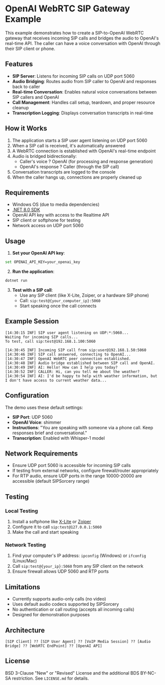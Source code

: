 # OpenAI WebRTC SIP Gateway Example

This example demonstrates how to create a SIP-to-OpenAI WebRTC gateway that receives incoming SIP calls and bridges the audio to OpenAI's real-time API. The caller can have a voice conversation with OpenAI through their SIP client or phone.

## Features

- **SIP Server**: Listens for incoming SIP calls on UDP port 5060
- **Audio Bridging**: Routes audio from SIP caller to OpenAI and responses back to caller
- **Real-time Conversation**: Enables natural voice conversations between SIP callers and OpenAI
- **Call Management**: Handles call setup, teardown, and proper resource cleanup
- **Transcription Logging**: Displays conversation transcripts in real-time

## How it Works

1. The application starts a SIP user agent listening on UDP port 5060
2. When a SIP call is received, it's automatically answered
3. A WebRTC connection is established with OpenAI's real-time endpoint
4. Audio is bridged bidirectionally:
   - Caller's voice ? OpenAI (for processing and response generation)
   - OpenAI's response ? Caller (through the SIP call)
5. Conversation transcripts are logged to the console
6. When the caller hangs up, connections are properly cleaned up

## Requirements

- Windows OS (due to media dependencies)
- [.NET 8.0 SDK](https://dotnet.microsoft.com/en-us/download/dotnet/8.0)
- OpenAI API key with access to the Realtime API
- SIP client or softphone for testing
- Network access on UDP port 5060

## Usage

1. **Set your OpenAI API key**:
```bash
set OPENAI_API_KEY=your_openai_key
```

2. **Run the application**:
```bash
dotnet run
```

3. **Test with a SIP call**:
   - Use any SIP client (like X-Lite, Zoiper, or a hardware SIP phone)
   - Call: `sip:test@{your_computer_ip}:5060`
   - Start speaking once the call connects

## Example Session

```
[14:30:15 INF] SIP user agent listening on UDP:*:5060...
Waiting for incoming SIP calls...
To test, call sip:test@192.168.1.100:5060

[14:30:45 INF] Incoming SIP call from sip:user@192.168.1.50:5060
[14:30:46 INF] SIP call answered, connecting to OpenAI...
[14:30:47 INF] OpenAI WebRTC peer connection established.
[14:30:48 INF] Audio bridge established between SIP call and OpenAI.
[14:30:49 INF] AI: Hello! How can I help you today?
[14:30:52 INF] CALLER: Hi, can you tell me about the weather?
[14:30:54 INF] AI: I'd be happy to help with weather information, but I don't have access to current weather data...
```

## Configuration

The demo uses these default settings:
- **SIP Port**: UDP 5060
- **OpenAI Voice**: shimmer
- **Instructions**: "You are speaking with someone via a phone call. Keep responses brief and conversational."
- **Transcription**: Enabled with Whisper-1 model

## Network Requirements

- Ensure UDP port 5060 is accessible for incoming SIP calls
- If testing from external networks, configure firewall/router appropriately
- For RTP audio, ensure UDP ports in the range 10000-20000 are accessible (default SIPSorcery range)

## Testing

### Local Testing
1. Install a softphone like [X-Lite](https://www.counterpath.com/x-lite/) or [Zoiper](https://www.zoiper.com/)
2. Configure it to call `sip:test@127.0.0.1:5060`
3. Make the call and start speaking

### Network Testing
1. Find your computer's IP address: `ipconfig` (Windows) or `ifconfig` (Linux/Mac)
2. Call `sip:test@{your_ip}:5060` from any SIP client on the network
3. Ensure firewall allows UDP 5060 and RTP ports

## Limitations

- Currently supports audio-only calls (no video)
- Uses default audio codecs supported by SIPSorcery
- No authentication or call routing (accepts all incoming calls)
- Designed for demonstration purposes

## Architecture

```
[SIP Client] ?? [SIP User Agent] ?? [VoIP Media Session] ?? [Audio Bridge] ?? [WebRTC EndPoint] ?? [OpenAI API]
```

## License

BSD 3-Clause "New" or "Revised" License and the additional BDS BY-NC-SA restriction. See `LICENSE.md` for details.